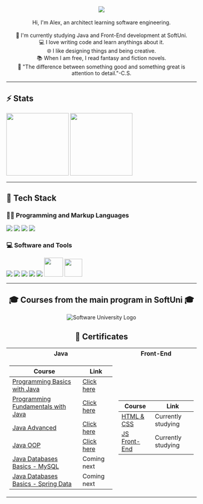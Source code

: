 <h2 align="center">
  <a href="https://git.io/typing-svg">
    <img src="https://readme-typing-svg.herokuapp.com/?lines=Hello,+There!+👋;I'm+Alex....+🔭&center=true&size=30&color=33d9b2">
  </a>
</h2>

<p align="center">Hi, I'm Alex, an architect learning software engineering. 
    <br>
    <br>
    🔬 I'm currently studying Java and Front-End development at SoftUni.
    <br>
    💻 I love writing code and learn anythings about it.
    <br>
    🌐 I like designing things and being creative.
    <br>
    📚 When I am free, I read fantasy and fiction novels.
    <br>
    📐 "The difference between something good and something great is attention to detail."-C.S.
<p>
    
<hr>

<h2 align="left">⚡ Stats</h2>

<p align="left">
    <img height="165em align="center" src="https://github-readme-stats.vercel.app/api/top-langs/?username=aChaushev&layout=compact&theme=dark&hide_border=true&bg_color=0e1117" />
    <img height="165em align="center" src="https://streak-stats.demolab.com/?user=aChaushev&theme=dark&hide_border=true&background=0e1117" />
</p>

<hr>

<h2 align="left">💫 Tech Stack</h2>
 <h3>👨‍💻 Programming and Markup Languages</h3>
<p align="left">
  <a href="https://www.java.com/en/"><img src="https://skillicons.dev/icons?i=java" /></a>
  <a href="https://developer.mozilla.org/en-US/docs/Web/JavaScript"><img src="https://skillicons.dev/icons?i=js" /></a>
  <a href="https://developer.mozilla.org/en-US/docs/Web/HTML"><img src="https://skillicons.dev/icons?i=html" /></a>
  <a href="https://developer.mozilla.org/en-US/docs/Web/CSS"><img src="https://skillicons.dev/icons?i=css" /></a>
</p>
   <h3>💻 Software and Tools</h3>
<p align="left">
  <a href="https://www.jetbrains.com/idea/"><img src="https://skillicons.dev/icons?i=idea" /></a> 
  <a href="https://code.visualstudio.com/"><img src="https://skillicons.dev/icons?i=vscode" /></a> 
  <a href="https://www.autodesk.com/products/autocad/overview?term=1-YEAR&tab=subscription"><img src="https://skillicons.dev/icons?i=autocad" /></a> 
  <a href="https://www.sketchup.com/"><img src="https://skillicons.dev/icons?i=sketchup" /></a> 
  <a href="https://www.adobe.com/products/photoshop.html"><img src="https://skillicons.dev/icons?i=ps" /></a> 
  <a href="https://www.canva.com/"><img width="50" src="https://github.com/marwin1991/profile-technology-icons/assets/136815194/02494c7c-de6a-43a6-9293-6369696842ed" /></a>
  <a href="https://lumion.com/"><img width="47"  src="https://gdm-catalog-fmapi-prod.imgix.net/ProductLogo/7c9b5711-82d5-43d1-a2d7-35de3ea5adac.jpeg?auto=format,compress&size=150" /></a> 
  
</p>

<hr>

<h2 align="center">🎓 Courses from the main program in SoftUni 🎓</h2>

<p align="center">
<img src="https://codeweek-s3.s3.amazonaws.com/event_picture/SoftUni-Logo-Flat.png" alt="Software University Logo"/>
<p>
  
<h2 align="center">📑 Certificates</h2>

<table align="center">
<tr>
  <th> Java </th>
  <th> Front-End </th>
</tr>

<tr>
<td>

| **Course**                                                            | **Link**                                                   |
| --------------------------------------------------------------------- | ---------------------------------------------------------- |
| <a href="https://softuni.bg/trainings/3868/programming-basics-with-java-september-2022"> Programming Basics with Java </a>               | <a href="https://softuni.bg/certificates/details/143281/ebe89bd5"> Click here</a> |
| <a href="https://softuni.bg/trainings/3951/programming-fundamentals-with-java-january-2023"> Programming Fundamentals with Java </a>     | <a href="https://softuni.bg/certificates/details/167604/bd1dd247"> Click here</a> |
| <a href="https://softuni.bg/trainings/4100/java-advanced-may-2023"> Java Advanced </a>                                                   | <a href="https://softuni.bg/certificates/details/174504/61d24f2f"> Click here</a> |
| <a href="https://softuni.bg/trainings/4101/java-oop-june-2023"> Java OOP </a>                                                            | <a href="https://softuni.bg/certificates/details/181396/c9f1c5a2"> Click here</a> |
| <a href="#"> Java Databases Basics - MySQL </a>                                                                                          |  Coming next </a> | 
| <a href="#"> Java Databases Basics - Spring Data </a>                                                                                    |  Coming next </a> | 

</td>
<td>

| **Course**                                                                                  | **Link**                                                                    |
| ------------------------------------------------------------------------------------------- | --------------------------------------------------------------------------- |
| <a href="https://softuni.bg/trainings/4239/html-and-css-september-2023"> HTML & CSS </a>    |  Currently studying </a> |
| <a href="https://softuni.bg/trainings/4240/js-front-end-october-2023"> JS Front-End </a>    |  Currently studying </a> |

</td>
<tr>
<table>


